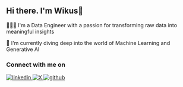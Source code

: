 ## **Hi there. I'm Wikus**👋

🧑🏽‍💻 I'm a Data Engineer with a passion for transforming raw data into meaningful insights

🚀 I'm currently diving deep into the world of Machine Learning and Generative AI

### Connect with me on
<div align="left">
<a href="https://linkedin.com/in/wikus-botha/" target="_blank">
<img src="https://img.shields.io/badge/linkedin-%231E77B5.svg?&style=for-the-badge&logo=linkedin&logoColor=white" alt="linkedin" style="margin-bottom: 5px;" />
</a>
<a href="https://x.com/WikusBothaX" target="_blank">
<img src="https://img.shields.io/badge/X-%2300acee.svg?&style=for-the-badge&logo=x&logoColor=white" alt="X" style="margin-bottom: 5px;" />
</a>
<a href="https://github.com/wikus-botha-github" target="_blank">
<img src="https://img.shields.io/badge/github-%2324292e.svg?&style=for-the-badge&logo=github&logoColor=white" alt="github" style="margin-bottom: 5px;" />
</a>  
</div>  
